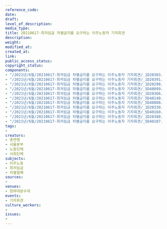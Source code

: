 ```yaml
---
reference_code: 
date: 
draft: 
level_of_description: 
media_type: 
title: 20210617-최저임금 차별금지를 요구하는 이주노동자 기자회견
description: 
weight: 
modified_at: 
created_at: 
link: 
public_access_status: 
copyright_status: 
components:
- "/2021년/6월/20210617-최저임금 차별금지를 요구하는 이주노동자 기자회견/_1D20303.jpg"
- "/2021년/6월/20210617-최저임금 차별금지를 요구하는 이주노동자 기자회견/_1D20391.jpg"
- "/2021년/6월/20210617-최저임금 차별금지를 요구하는 이주노동자 기자회견/_1D20298.jpg"
- "/2021년/6월/20210617-최저임금 차별금지를 요구하는 이주노동자 기자회견/_5D40099.jpg"
- "/2021년/6월/20210617-최저임금 차별금지를 요구하는 이주노동자 기자회견/_1D20366.jpg"
- "/2021년/6월/20210617-최저임금 차별금지를 요구하는 이주노동자 기자회견/_5D40140.jpg"
- "/2021년/6월/20210617-최저임금 차별금지를 요구하는 이주노동자 기자회견/_5D40088.jpg"
- "/2021년/6월/20210617-최저임금 차별금지를 요구하는 이주노동자 기자회견/_1D20330.jpg"
- "/2021년/6월/20210617-최저임금 차별금지를 요구하는 이주노동자 기자회견/_5D40160.jpg"
- "/2021년/6월/20210617-최저임금 차별금지를 요구하는 이주노동자 기자회견/_1D20388.jpg"
- "/2021년/6월/20210617-최저임금 차별금지를 요구하는 이주노동자 기자회견/_5D40107.jpg"
tags:
- 
creators:
- 총연맹
- 서울본부
- 노동단체
- 사회단체
subjects:
- 이주노동
- 최저임금
- 차별철폐
sources:
- 
venues:
- 청와대분수대
events:
- 기자회견
culture_workers:
- 
issues:
- 
---
```

